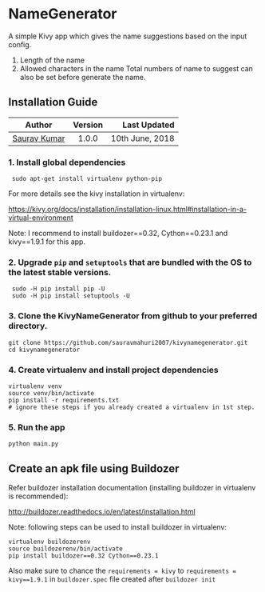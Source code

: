 # NameGenerator

A simple Kivy app which gives the name suggestions based on the input config.
1. Length of the name
2. Allowed characters in the name
Total numbers of name to suggest can also be set before generate the name.

## Installation Guide

| Author                                                             | Version        | Last Updated        |
| ------------------------------------------------------------------ |:--------------:| -------------------:|
| [Saurav Kumar](mailto:saur.k10@gmail.com)                          | 1.0.0          | 10th June, 2018     |


### 1. Install global dependencies

     sudo apt-get install virtualenv python-pip

For more details see the kivy installation in virtualenv:

https://kivy.org/docs/installation/installation-linux.html#installation-in-a-virtual-environment

Note: I recommend to install buildozer==0.32, Cython==0.23.1 and kivy==1.9.1 for this app.

### 2. Upgrade `pip` and `setuptools` that are bundled with the OS to the latest stable versions.

     sudo -H pip install pip -U
     sudo -H pip install setuptools -U

### 3. Clone the KivyNameGenerator from github to your preferred directory.

    git clone https://github.com/sauravmahuri2007/kivynamegenerator.git
    cd kivynamegenerator

### 4. Create virtualenv and install project dependencies


    virtualenv venv
    source venv/bin/activate
    pip install -r requirements.txt
    # ignore these steps if you already created a virtualenv in 1st step.

### 5. Run the app

    python main.py
    
## Create an apk file using Buildozer

Refer buildozer installation documentation (installing buildozer in virtualenv is recommended):

http://buildozer.readthedocs.io/en/latest/installation.html

Note: following steps can be used to install buildozer in virtualenv:

    virtualenv buildozerenv
    source buildozerenv/bin/activate
    pip install buildozer==0.32 Cython==0.23.1
    
Also make sure to chance the `requirements = kivy` to `requirements = kivy==1.9.1` in `buildozer.spec` file created after `buildozer init`


